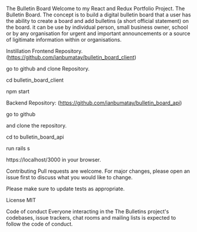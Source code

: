 
The Bulletin Board
Welcome to my React and Redux Portfolio Project. The Bulletin Board. The concept is to build a digital bulletin board that a user has the ability to create a board and add bulletins (a short official statement) on the board. it can be use by individual person, small business owner, school or by any organisation for urgent and important announcements or a source of ligitimate information within or organisations.


Instillation
Frontend Repository.
(https://github.com/ianbumatay/bulletin_board_client)

go to github and clone Repository.

cd bulletin_board_client

npm start 

Backend Repository:
(https://github.com/ianbumatay/bulletin_board_api)

go to github

and clone the repository.

cd to bulletin_board_api 

run rails s 

https://localhost/3000 in your browser.

Contributing
Pull requests are welcome. For major changes, please open an issue first to discuss what you would like to change.

Please make sure to update tests as appropriate.

License
MIT

Code of conduct
Everyone interacting in the The Bulletins project's codebases, issue trackers, chat rooms and mailing lists is expected to follow the code of conduct.